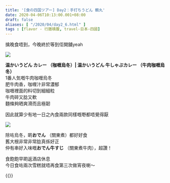 ```yaml
---
title: '[食の四国ツアー] Day2：手打ちうどん 鶴丸'
date: 2020-04-06T10:13:00.001+08:00
draft: false
aliases: [ "/2020/04/day2_6.html" ]
tags : [flavor - 行膳積腹, travel-日本-四國]
---
```


擒晚食唔到，今晚終於等到佢開舖yeah  

![](/images/shikoku2k.jpg)

**温かいうどん カレー （咖喱烏冬）| 温かいうどん 牛しゃぶカレー （牛肉咖喱烏冬）**  
1番人気嘅牛肉咖喱烏冬  
肥牛肉香，咖喱汁非常濃郁  
咖喱裡面的料切到細細粒  
牛肉碎又腍又軟  
麵條夠晒爽滑而且極韌  
  
因此就算少有地一日之內食兩款同樣嘅嘢都唔覺得厭  

![](/images/shikoku2k1.jpg)

除咗烏冬，啲**おでん** （關東煮）都好好食  
舊大根非常非常腍真係好正  
仲有串好入味嘅**おでん牛すじ** （關東煮牛肉），超讚！  
  
  
食飽飽早啲返酒店休息  
今日食咗兩次雪糕就唔再食第三次做宵夜喇～  
  

{{<shikoku>}}
